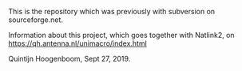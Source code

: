 This is the repository which was previously with subversion on sourceforge.net.

Information about this project, which goes together with Natlink2, on 
https://qh.antenna.nl/unimacro/index.html

Quintijn Hoogenboom, Sept 27, 2019.
